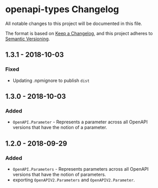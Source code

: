 # openapi-types Changelog
All notable changes to this project will be documented in this file.

The format is based on [Keep a Changelog](https://keepachangelog.com/en/1.0.0/),
and this project adheres to [Semantic Versioning](https://semver.org/spec/v2.0.0.html).

## 1.3.1 - 2018-10-03
### Fixed
- Updating .npmignore to publish `dist`

## 1.3.0 - 2018-10-03
### Added
- `OpenAPI.Parameter` - Represents a parameter across all OpenAPI versions that have the notion of a parameter.

## 1.2.0 - 2018-09-29
### Added
- `OpenAPI.Parameters` - Represents parameters across all OpenAPI versions that have the notion of parameters.
- exporting `OpenAPIV2.Parameters` and `OpenAPIV2.Parameter`.
